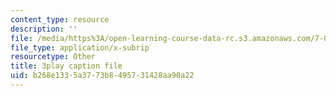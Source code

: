 ```yaml
---
content_type: resource
description: ''
file: /media/https%3A/open-learning-course-data-rc.s3.amazonaws.com/7-012-introduction-to-biology-fall-2004/b268e1335a3773b8495731428aa90a22_rxiAQe0t-ZU.srt
file_type: application/x-subrip
resourcetype: Other
title: 3play caption file
uid: b268e133-5a37-73b8-4957-31428aa90a22
---
```

